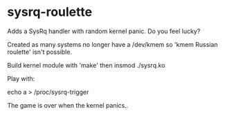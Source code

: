 sysrq-roulette
==============

Adds a SysRq handler with random kernel panic. Do you feel lucky?

Created as many systems no longer have a /dev/kmem so 'kmem Russian 
roulette' isn't possible.

Build kernel module with 'make' then insmod ./sysrq.ko 

Play with:

echo a > /proc/sysrq-trigger

The game is over when the kernel panics.. 
